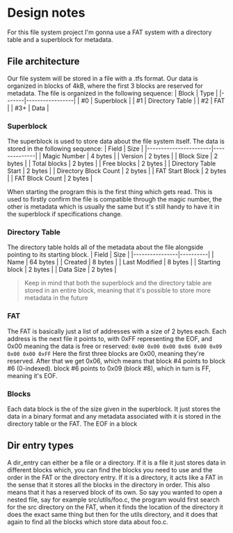 # Design notes
For this file system project I'm gonna use a FAT system with a directory table and a superblock for metadata.

## File architecture
Our file system will be stored in a file with a .tfs format.
Our data is organized in blocks of 4kB, where the first 3 blocks are reserved for metadata.
The file is organized in the following sequence:
| Block | Type            |
|-------|-----------------|
| #0    | Superblock      |
| #1    | Directory Table |
| #2    | FAT             |
| #3+   | Data            |

### Superblock
The superblock is used to store data about the file system itself. The data is stored in the following sequence:
| Field                 | Size         |
|-----------------------|--------------|
| Magic Number          | 4 bytes      |
| Version               | 2 bytes      |
| Block Size            | 2 bytes      |
| Total blocks          | 2 bytes      |
| Free blocks           | 2 bytes      |
| Directory Table Start | 2 bytes      |
| Directory Block Count | 2 bytes      |
| FAT Start Block       | 2 bytes      |
| FAT Block Count       | 2 bytes      |

When starting the program this is the first thing which gets read. This is used to firstly confirm the file is compatible through the magic number, the other is metadata which is usually the same but it's still handy to have it in the superblock if specifications change.

### Directory Table
The directory table holds all of the metadata about the file alongside pointing to its starting block.
| Field          | Size     |
|----------------|----------|
| Name           | 64 bytes |
| Created        | 8 bytes  |
| Last Modified  | 8 bytes  |
| Starting block | 2 bytes  |
| Data Size      | 2 bytes  |

> Keep in mind that both the superblock and the directory table are stored in an entire block, meaning that it's possible to store more metadata in the future

### FAT
The FAT is basically just a list of addresses with a size of 2 bytes each. Each address is the next file it points to, with 0xFF representing the EOF, and 0x00 meaning the data is free or reserved:
```0x00 0x00 0x00 0x06 0x00 0x09 0x00 0x00 0xFF```
Here the first three blocks are 0x00, meaning they're reserved. After that we get 0x06, which means that block #4 points to block #6 (0-indexed).
block #6 points to 0x09 (block #8), which in turn is FF, meaning it's EOF.

### Blocks
Each data block is the of the size given in the superblock. It just stores the data in a binary format and any metadata associated with it is stored in the directory table or the FAT.
The EOF in a block 

## Dir entry types
A dir_entry can either be a file or a directory.
If it is a file it just stores data in different blocks which, you can find the blocks you need to use and the order in the FAT or the directory entry.
If it is a directory, it acts like a FAT in the sense that it stores all the blocks in the directory in order. This also means that it has a reserved block of its own.
So say you wanted to open a nested file, say for example src/utils/foo.c, the program would first search for the src directory on the FAT, when it finds the location of the directory it does the exact same thing but then for the utils directory, and it does that again to find all the blocks which store data about foo.c.

